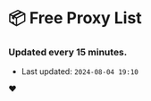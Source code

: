 # :package: Free Proxy List
### Updated every 15 minutes.

- Last updated: `2024-08-04 19:10`

:heart:
